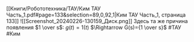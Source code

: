 [[Книги/Робототехника/ТАУ/Ким ТАУ Часть_1.pdf#page=133&selection=89,0,92,1|Ким ТАУ Часть_1, страница 133]]
![[Screenshot_20240226-130159_Диск.png]]
Здесь та же причина появления $1 \over s$: $g(t)=1(t)$ $\Rightarrow G(s)={1 \over s}$ 
#ТАУ #Ким 